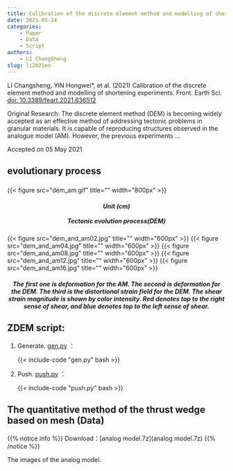 ```yaml
---
title: Calibration of the discrete element method and modelling of shortening experiments (Data)
date: 2021-05-24
categories:
    - Paper
    - Data
    - Script
authors:
    - LI ChangSheng
slug: li2021en 
---
```

LI Changsheng, YIN Hongwei*, et al. (2021) Calibration of the discrete element method and modelling of shortening experiments. Front. Earth Sci. [doi: 10.3389/feart.2021.636512](https://doi.org/10.3389/feart.2021.636512)

Original Research: The discrete element method (DEM) is becoming widely accepted as an effective method of addressing tectonic problems in granular materials. It is capable of reproducing structures observed in the analogue model (AM). However, the previous experiments ...

Accepted on 05 May 2021
## evolutionary process

<h5> </h5>
{{< figure src="dem_am.gif" title="" width="800px" >}}
<center><h5>Unit (cm)<br><br>Tectonic evolution process(DEM)</h5></center>

{{< figure src="dem_and_am02.jpg" title="" width="600px" >}}
{{< figure src="dem_and_am04.jpg" title="" width="600px" >}}
{{< figure src="dem_and_am08.jpg" title="" width="600px" >}}
{{< figure src="dem_and_am12.jpg" title="" width="600px" >}}
{{< figure src="dem_and_am16.jpg" title="" width="600px" >}}
<center><h5>The first one is deformation for the AM. The second is deformation for the DEM. The third is the distortional strain field for the DEM. The shear strain magnitude is shown by color intensity. Red denotes top to the right sense of shear, and blue denotes top to the left sense of shear.</h5></center>

## ZDEM script: 

1. Generate. [gen.py](gen.py) ：

    {{< include-code "gen.py" bash >}}

2. Push. [push.py](push.py) ：

    {{< include-code "push.py" bash >}}

## The quantitative method of the thrust wedge based on mesh (Data) 

{{% notice info %}}
Download：[analog model.7z](analog model.7z) 
{{% /notice %}}

The images of the analog model.



